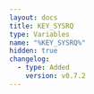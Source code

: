 ```yaml
---
layout: docs
title: KEY_SYSRQ
type: Variables
name: "%KEY_SYSRQ%"
hidden: true
changelog:
  - type: Added
    version: v0.7.2
---
```

